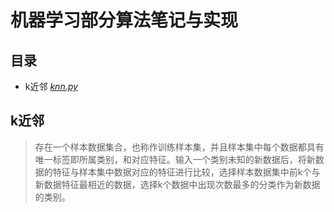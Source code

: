 # 机器学习部分算法笔记与实现
## 目录
- k近邻 *[knn.py](https://github.com/HauWong/Machine_Learning_Practice/blob/master/py_files/knn.py)*
## k近邻
> 存在一个样本数据集合，也称作训练样本集，并且样本集中每个数据都具有唯一标签即所属类别，和对应特征。输入一个类别未知的新数据后，将新数据的特征与样本集中数据对应的特征进行比较，选择样本数据集中前k个与新数据特征最相近的数据，选择k个数据中出现次数最多的分类作为新数据的类别。